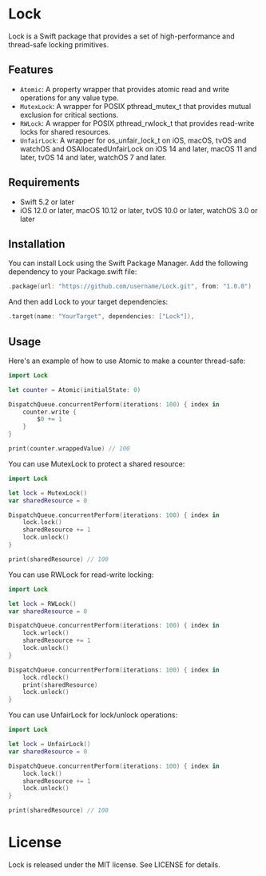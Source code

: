 # Lock
Lock is a Swift package that provides a set of high-performance and thread-safe locking primitives.

## Features

- `Atomic`: A property wrapper that provides atomic read and write operations for any value type.
- `MutexLock`: A wrapper for POSIX pthread_mutex_t that provides mutual exclusion for critical sections.
- `RWLock`: A wrapper for POSIX pthread_rwlock_t that provides read-write locks for shared resources.
- `UnfairLock`: A wrapper for os_unfair_lock_t on iOS, macOS, tvOS and watchOS and OSAllocatedUnfairLock on iOS 14 and later, macOS 11 and later, tvOS 14 and later, watchOS 7 and later.

## Requirements
- Swift 5.2 or later
- iOS 12.0 or later, macOS 10.12 or later, tvOS 10.0 or later, watchOS 3.0 or later

## Installation

You can install Lock using the Swift Package Manager. Add the following dependency to your Package.swift file:

``` swift
.package(url: "https://github.com/username/Lock.git", from: "1.0.0")
```

And then add Lock to your target dependencies:

``` swift
.target(name: "YourTarget", dependencies: ["Lock"]),
```

## Usage

Here's an example of how to use Atomic to make a counter thread-safe:

``` swift
import Lock

let counter = Atomic(initialState: 0)

DispatchQueue.concurrentPerform(iterations: 100) { index in
    counter.write { 
        $0 += 1
    }
}

print(counter.wrappedValue) // 100
```
You can use MutexLock to protect a shared resource:

``` swift
import Lock

let lock = MutexLock()
var sharedResource = 0

DispatchQueue.concurrentPerform(iterations: 100) { index in
    lock.lock()
    sharedResource += 1
    lock.unlock()
}

print(sharedResource) // 100
```
You can use RWLock for read-write locking:
``` swift
import Lock

let lock = RWLock()
var sharedResource = 0

DispatchQueue.concurrentPerform(iterations: 100) { index in
    lock.wrlock()
    sharedResource += 1
    lock.unlock()
}

DispatchQueue.concurrentPerform(iterations: 100) { index in
    lock.rdlock()
    print(sharedResource)
    lock.unlock()
}
```

You can use UnfairLock for lock/unlock operations:

``` swift
import Lock

let lock = UnfairLock()
var sharedResource = 0

DispatchQueue.concurrentPerform(iterations: 100) { index in
    lock.lock()
    sharedResource += 1
    lock.unlock()
}

print(sharedResource) // 100
```

# License

Lock is released under the MIT license. See LICENSE for details.
